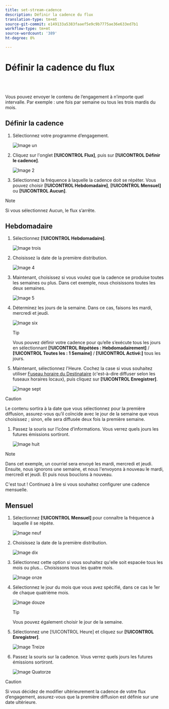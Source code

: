 ```yaml
---
title: set-stream-cadence
description: Définir la cadence du flux
translation-type: tm+mt
source-git-commit: e149133a5383faaef5e9c9b7775ae36e633ed7b1
workflow-type: tm+mt
source-wordcount: '389'
ht-degree: 0%

---
```



# Définir la cadence du flux

<br> 

Vous pouvez envoyer le contenu de l’engagement à n’importe quel intervalle. Par exemple : une fois par semaine ou tous les trois mardis du mois.

## Définir la cadence

1. Sélectionnez votre programme d’engagement.

   ![Image un](/help/sky/assets/engagement-programs/set-stream-cadence/set-stream-cadence-1.png)

1. Cliquez sur l&#39;onglet **[!UICONTROL Flux]**, puis sur **[!UICONTROL Définir le cadence]**.

   ![Image 2](/help/sky/assets/engagement-programs/set-stream-cadence/set-stream-cadence-2.png)

1. Sélectionnez la fréquence à laquelle la cadence doit se répéter. Vous pouvez choisir **[!UICONTROL Hebdomadaire]**, **[!UICONTROL Mensuel]** ou **[!UICONTROL Aucun]**.

>[!NOTE]
>
>Si vous sélectionnez Aucun, le flux s’arrête.

## Hebdomadaire

1. Sélectionnez **[!UICONTROL Hebdomadaire]**.

   ![Image trois](/help/sky/assets/engagement-programs/set-stream-cadence/set-stream-cadence-3.png)

1. Choisissez la date de la première distribution.

   ![Image 4](/help/sky/assets/engagement-programs/set-stream-cadence/set-stream-cadence-4.png)

1. Maintenant, choisissez si vous voulez que la cadence se produise toutes les semaines ou plus. Dans cet exemple, nous choisissons toutes les deux semaines.

   ![Image 5](/help/sky/assets/engagement-programs/set-stream-cadence/set-stream-cadence-5.png)

1. Déterminez les jours de la semaine. Dans ce cas, faisons les mardi, mercredi et jeudi.

   ![Image six](/help/sky/assets/engagement-programs/set-stream-cadence/set-stream-cadence-6.png)

   >[!TIP]
   >
   >Vous pouvez définir votre cadence pour qu’elle s’exécute tous les jours en sélectionnant **[!UICONTROL Répétées : Hebdomadairement]** / **[!UICONTROL Toutes les : 1 Semaine]** / **[!UICONTROL Activé:]** tous les jours.

1. Maintenant, sélectionnez l&#39;Heure. Cochez la case si vous souhaitez utiliser [Fuseau horaire du Destinataire](https://docs.marketo.com/display/DOCS/Schedule+Engagement+Programs+with+Recipient+Time+Zone) (c&#39;est-à-dire diffuser selon les fuseaux horaires locaux), puis cliquez sur **[!UICONTROL Enregistrer]**.

   ![Image sept](/help/sky/assets/engagement-programs/set-stream-cadence/set-stream-cadence-7.png)

>[!CAUTION]
>
>Le contenu sortira à la date que vous sélectionnez pour la première diffusion, assurez-vous qu’il coïncide avec le jour de la semaine que vous choisissez ; sinon, elle sera diffusée deux fois la première semaine.

1. Passez la souris sur l’icône d’informations. Vous verrez quels jours les futures émissions sortiront.

   ![Image huit](/help/sky/assets/engagement-programs/set-stream-cadence/set-stream-cadence-8.png)

>[!NOTE]
>
>Dans cet exemple, un courriel sera envoyé les mardi, mercredi et jeudi. Ensuite, nous ignorons une semaine, et nous l&#39;envoyons à nouveau le mardi, mercredi et jeudi. Et puis nous bouclons à nouveau.

C&#39;est tout ! Continuez à lire si vous souhaitez configurer une cadence mensuelle.

## Mensuel

1. Sélectionnez **[!UICONTROL Mensuel]** pour connaître la fréquence à laquelle il se répète.

   ![Image neuf](/help/sky/assets/engagement-programs/set-stream-cadence/set-stream-cadence-9.png)

1. Choisissez la date de la première distribution.

   ![Image dix](/help/sky/assets/engagement-programs/set-stream-cadence/set-stream-cadence-10.png)

1. Sélectionnez cette option si vous souhaitez qu&#39;elle soit espacée tous les mois ou plus... Choisissons tous les quatre mois.

   ![Image onze](/help/sky/assets/engagement-programs/set-stream-cadence/set-stream-cadence-11.png)

1. Sélectionnez le jour du mois que vous avez spécifié, dans ce cas le 1er de chaque quatrième mois.

   ![Image douze](/help/sky/assets/engagement-programs/set-stream-cadence/set-stream-cadence-12.png)

   >[!TIP]
   >
   >Vous pouvez également choisir le jour de la semaine.

1. Sélectionnez une [!UICONTROL Heure] et cliquez sur **[!UICONTROL Enregistrer]**.

   ![Image Treize](/help/sky/assets/engagement-programs/set-stream-cadence/set-stream-cadence-13.png)

1. Passez la souris sur la cadence. Vous verrez quels jours les futures émissions sortiront.

   ![Image Quatorze](/help/sky/assets/engagement-programs/set-stream-cadence/set-stream-cadence-14.png)

>[!CAUTION]
>
>Si vous décidez de modifier ultérieurement la cadence de votre flux d’engagement, assurez-vous que la première diffusion est définie sur une date ultérieure.
